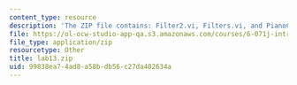 ```yaml
---
content_type: resource
description: 'The ZIP file contains: Filter2.vi, Filters.vi, and PianoC.wav.'
file: https://ol-ocw-studio-app-qa.s3.amazonaws.com/courses/6-071j-introduction-to-electronics-signals-and-measurement-spring-2006/99838ea74ad8a58bdb56c27da402634a_lab13.zip
file_type: application/zip
resourcetype: Other
title: lab13.zip
uid: 99838ea7-4ad8-a58b-db56-c27da402634a
---
```

